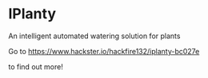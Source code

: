 # IPlanty
An intelligent automated watering solution for plants

Go to https://www.hackster.io/hackfire132/iplanty-bc027e

to find out more!